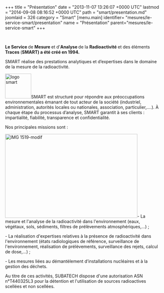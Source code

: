 +++
title = "Présentation"
date = "2013-11-07 13:26:07 +0000 UTC"
lastmod = "2014-09-08 08:16:52 +0000 UTC"
path = "smart/presentation.md"
joomlaid = 326
category = "Smart"
[menu.main]
  identifier= "mesures/le-service-smart/presentation"
  name = "Présentation"
  parent="mesures/le-service-smart"
+++
<div align="left"> </div>
<p><strong><span>Le Service </span></strong>de <strong><span>Mesure</span> </strong>et d'<strong><span>Analyse</span> </strong>de la <strong><span>Radioactivité</span> </strong>et des éléments <strong><span>Traces</span> </strong>(<strong><span>SMART) a été créé en 1994. </span></strong></p>
<p>SMART réalise des prestations analytiques et d’expertises dans le domaine de la mesure de la radioactivité.</p>
<p><span><img src="/images/SMART/logo_smart.png" alt="logo smart" width="85" height="81"/>SMART est structuré pour répondre aux préoccupations environnementales émanant de tout acteur de la société (industriel, administration, autorités locales ou nationales, association, particulier,….). </span>À chaque étape du processus d’analyse, SMART garantit à ses clients : impartialité, fiabilité, transparence et confidentialité.</p>
<p>Nos principales missions sont :</p>
<p><img title="Mesure par scintillation liquide (c) Rémi MAURICE" src="images/SMART/IMG_1519-modif.jpg" alt="IMG 1519-modif" width="432" height="274"/>- La mesure et l'analyse de la radioactivité dans l'environnement (eaux, végétaux, sols, sédiments, filtres de prélèvements atmosphériques,...) ;</p>
<p>- La réalisation d'expertises relatives à la présence de radioactivité dans l'environnement (états radiologiques de référence, surveillance de l'environnement, réalisation de prélèvements, surveillance des rejets, calcul de dose,...) ;</p>
<p>- Les mesures liées au démantèlement d’installations nucléaires et à la gestion des déchets.</p>
<p>Au titre de ces activités, SUBATECH dispose d'une autorisation ASN n°T440325L3 pour la détention et l'utilisation de sources radioactives scellées et non scellées.</p>